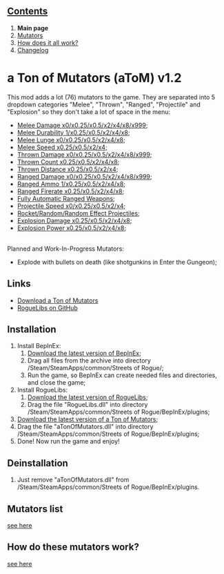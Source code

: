 ## [Contents](https://github.com/Abbysssal/aToM) ##

1. **Main page**
2. [Mutators](https://github.com/Abbysssal/aToM/blob/master/Mutators.md)
3. [How does it all work?](https://github.com/Abbysssal/aToM/blob/master/HowItAllWorks.md)
4. [Changelog](https://github.com/Abbysssal/aToM/blob/master/Changelog.md)

# a Ton of Mutators (aToM) v1.2 #
This mod adds a lot (76) mutators to the game. They are separated into 5 dropdown categories "Melee", "Thrown", "Ranged", "Projectile" and "Explosion" so they don't take a lot of space in the menu:
* [Melee Damage x0/x0.25/x0.5/x2/x4/x8/x999](https://github.com/Abbysssal/aToM/blob/master/Mutators.md#melee-damage-);
* [Melee Durability 1/x0.25/x0.5/x2/x4/x8](https://github.com/Abbysssal/aToM/blob/master/Mutators.md#melee-durability-);
* [Melee Lunge x0/x0.25/x0.5/x2/x4/x8](https://github.com/Abbysssal/aToM/blob/master/Mutators.md#melee-lunge-);
* [Melee Speed x0.25/x0.5/x2/x4](https://github.com/Abbysssal/aToM/blob/master/Mutators.md#melee-speed-);
* [Thrown Damage x0/x0.25/x0.5/x2/x4/x8/x999](https://github.com/Abbysssal/aToM/blob/master/Mutators.md#thrown-damage-);
* [Thrown Count x0.25/x0.5/x2/x4/x8](https://github.com/Abbysssal/aToM/blob/master/Mutators.md#thrown-count-);
* [Thrown Distance x0.25/x0.5/x2/x4](https://github.com/Abbysssal/aToM/blob/master/Mutators.md#thrown-distance-);
* [Ranged Damage x0/x0.25/x0.5/x2/x4/x8/x999](https://github.com/Abbysssal/aToM/blob/master/Mutators.md#ranged-damage-);
* [Ranged Ammo 1/x0.25/x0.5/x2/x4/x8](https://github.com/Abbysssal/aToM/blob/master/Mutators.md#ranged-ammo-);
* [Ranged Firerate x0.25/x0.5/x2/x4/x8](https://github.com/Abbysssal/aToM/blob/master/Mutators.md#ranged-firerate-);
* [Fully Automatic Ranged Weapons](https://github.com/Abbysssal/aToM/blob/master/Mutators.md#fully-automatic-ranged-weapons-);
* [Projectile Speed x0/x0.25/x0.5/x2/x4](https://github.com/Abbysssal/aToM/blob/master/Mutators.md#projectile-speed-);
* [Rocket/Random/Random Effect Projectiles](https://github.com/Abbysssal/aToM/blob/master/Mutators.md#projectile-types-);
* [Explosion Damage x0.25/x0.5/x2/x4/x8](https://github.com/Abbysssal/aToM/blob/master/Mutators.md#explosion-damage-);
* [Explosion Power x0.25/x0.5/x2/x4/x8](https://github.com/Abbysssal/aToM/blob/master/Mutators.md#explosion-power-);
<br/><br/>

Planned and Work-In-Progress Mutators:
* Explode with bullets on death (like shotgunkins in Enter the Gungeon);

## Links ##
*  [Download a Ton of Mutators](https://github.com/Abbysssal/aToM/releases)
*  [RogueLibs on GitHub](https://github.com/Abbysssal/RogueLibs)

## Installation ##
1.  Install BepInEx:
    1.  [Download the latest version of BepInEx](https://github.com/BepInEx/BepInEx/releases);
    2.  Drag all files from the archive into directory /Steam/SteamApps/common/Streets of Rogue/;
    3.  Run the game, so BepInEx can create needed files and directories, and close the game;
2.  Install RogueLibs:
    1.  [Download the latest version of RogueLibs](https://github.com/Abbysssal/RogueLibs/releases);
    2.  Drag the file "RogueLibs.dll" into directory /Steam/SteamApps/common/Streets of Rogue/BepInEx/plugins;
3.  [Download the latest version of a Ton of Mutators](https://github.com/Abbysssal/aToM/releases);
4.  Drag the file "aTonOfMutators.dll" into directory /Steam/SteamApps/common/Streets of Rogue/BepInEx/plugins;
5.  Done! Now run the game and enjoy!

## Deinstallation ##
1.  Just remove "aTonOfMutators.dll" from /Steam/SteamApps/common/Streets of Rogue/BepInEx/plugins.

## Mutators list ##
[see here](https://github.com/Abbysssal/aToM/blob/master/Mutators.md)

## How do these mutators work? ##
[see here](https://github.com/Abbysssal/aToM/blob/master/HowItAllWorks.md)

